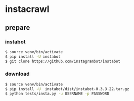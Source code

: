 # instacrawl

## prepare

### instabot
```sh
$ source venv/bin/activate
$ pip install -U instabot
$ git clone https://github.com/instagrambot/instabot
```

### download
```sh
$ source venv/bin/activate
$ pip install -U  instabot/dist/instabot-0.3.3.22.tar.gz
$ python tests/insta.py -u USERNAME -p PASSWORD
```
